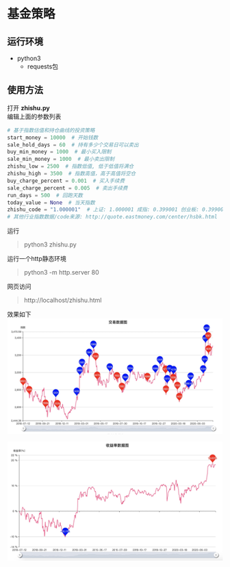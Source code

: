 # 基金策略

## 运行环境

- python3 
    - requests包

## 使用方法

打开 **zhishu.py**  
编辑上面的参数列表

```python
# 基于指数估值和持仓曲线的投资策略
start_money = 10000  # 开始钱数
sale_hold_days = 60  # 持有多少个交易日可以卖出
buy_min_money = 1000  # 最小买入限制
sale_min_money = 1000  # 最小卖出限制
zhishu_low = 2500  # 指数低值, 低于低值将满仓
zhishu_high = 3500  # 指数高值，高于高值将空仓
buy_charge_percent = 0.001  # 买入手续费
sale_charge_percent = 0.005  # 卖出手续费
run_days = 500  # 回跑天数
today_value = None  # 当天指数
zhishu_code = "1.000001"  # 上证: 1.000001 成指: 0.399001 创业板: 0.399006
# 其他行业指数数据/code来源: http://quote.eastmoney.com/center/hsbk.html
```

运行
> python3 zhishu.py

运行一个http静态环境
> python3 -m http.server 80

网页访问
> http://localhost/zhishu.html

效果如下
![trace](./static/trace.jpg)

![profit](./static/profit.jpg)